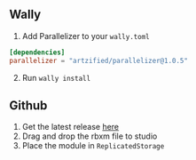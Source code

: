 ## Wally
1. Add Parallelizer to your `wally.toml`
```toml title="wally.toml"
[dependencies]
parallelizer = "artzified/parallelizer@1.0.5"
```
2. Run `wally install`


## Github
1. Get the latest release [here](https://github.com/artzified/parallelizer/releases)
2. Drag and drop the rbxm file to studio
3. Place the module in `ReplicatedStorage`
